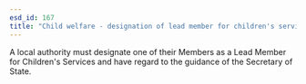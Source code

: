 ```yaml
---
esd_id: 167
title: "Child welfare - designation of lead member for children's services in England"
---
```


A local authority must designate one of their Members as a Lead Member for Children's Services and have regard to the guidance of the Secretary of State. 

